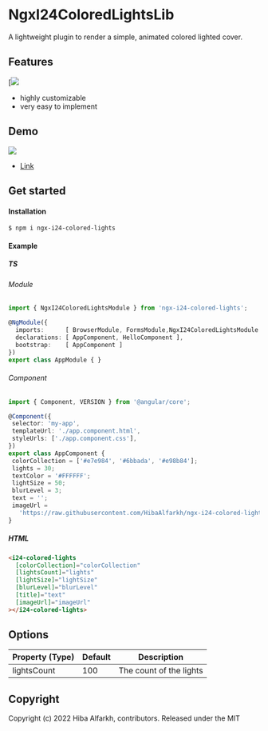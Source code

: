 # NgxI24ColoredLightsLib

 A lightweight plugin to render a simple, animated colored lighted cover.
 
## Features
[![](https://stackblitz.com/edit/ngx-i24-colored-lights-demo)

* highly customizable
* very easy to implement

## Demo
[![](https://raw.githubusercontent.com/HibaAlfarkh/ngx-i24-colored-lights-lib/blob/master/demo/images/lights.png)](https://stackblitz.com/edit/ngx-i24-colored-lights-demo)
* [Link](https://stackblitz.com/edit/ngx-i24-colored-lights-demo)

## Get started
#### Installation
```
$ npm i ngx-i24-colored-lights
```
#### Example
##### TS
###### Module
```typescript 
import { NgxI24ColoredLightsModule } from 'ngx-i24-colored-lights';

@NgModule({
  imports:      [ BrowserModule, FormsModule,NgxI24ColoredLightsModule ],
  declarations: [ AppComponent, HelloComponent ],
  bootstrap:    [ AppComponent ]
})
export class AppModule { }
```
 ###### Component
 ```typescript 
import { Component, VERSION } from '@angular/core';

@Component({
  selector: 'my-app',
  templateUrl: './app.component.html',
  styleUrls: ['./app.component.css'],
})
export class AppComponent {
  colorCollection = ['#e7e984', '#6bbada', '#e98b84'];
  lights = 30;
  textColor = '#FFFFFF';
  lightSize = 50;
  blurLevel = 3;
  text = '';
  imageUrl =
    'https://raw.githubusercontent.com/HibaAlfarkh/ngx-i24-colored-lights-lib/master/projects/colored-lights-demo/src/assets/street.jpg';
}
```
##### HTML
```html 
<i24-colored-lights
  [colorCollection]="colorCollection"
  [lightsCount]="lights"
  [lightSize]="lightSize"
  [blurLevel]="blurLevel"
  [title]="text"
  [imageUrl]="imageUrl"
></i24-colored-lights>
``` 

## Options

| Property (Type) | Default | Description|
| - | - | - |
| lightsCount | 100 | The count of the lights |

## Copyright
Copyright (c) 2022 Hiba Alfarkh, contributors. Released under the MIT